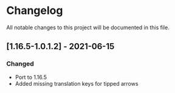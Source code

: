 # Changelog
All notable changes to this project will be documented in this file.

## [1.16.5-1.0.1.2] - 2021-06-15
### Changed
 - Port to 1.16.5
 - Added missing translation keys for tipped arrows